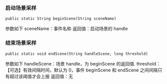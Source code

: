 ### 启动场景采样
```
public static String beginScene(String sceneName)
```
参数如下
sceneName：事件名称
返回值：启动场景的 handle

### 结束场景采样
```
public static void endScene(String handleScene, long threshold)
```
参数如下
handleScene：场景 handle，为 beginScene 的返回值.
threshold：【可选】有效间隔时间，默认为 0，事件 beginScene 和 endScene 之间间隔只有超过该阈值才会上报
返回值：无

